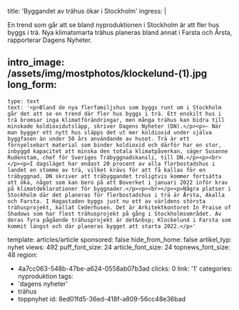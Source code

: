 title: 'Byggandet av trähus ökar i Stockholm'
ingress: |
  <p>En trend som går att se bland nyproduktionen i Stockholm är att fler hus byggs i trä. Nya klimatsmarta trähus planeras bland annat i Farsta och Årsta, rapporterar Dagens Nyheter.
  </p>
  
intro_image: /assets/img/mostphotos/klockelund-(1).jpg
long_form:
  -
    type: text
    text: '<p>Bland de nya flerfamiljshus som byggs runt om i Stockholm går det att se en trend där fler hus byggs i trä. Ett enskilt hus i trä bromsar inga klimatförändringar, men många trähus kan bidra till minskade koldioxidutsläpp, skriver Dagens Nyheter (DN).</p><p>– När man bygger ett nytt hus släpps det ut mer koldioxid under själva byggfasen än under 50 års användande av huset. Trä är ett förnyelsebart material som binder koldioxid och därför har en stor, inbyggd kapacitet att minska den totala klimatpåverkan, säger Susanne Rudenstam, chef för Sveriges Träbyggnadskansli, till DN.</p><p><br></p><p>I dagsläget har endast 20 procent av alla flerbostadshus i landet en stomme av trä, vilket krävs för att få kallas för en träbyggnad. DN skriver att träbyggandet troligtvis kommer fortsätta att öka, något som kan bero på att Boverket i januari 2022 inför krav på klimatdeklarationer för byggnader.</p><p><br></p><p>Några platser i Stockholm där det planeras för flerbostadshus i trä är Årsta, Akalla och Farsta. I Hagastaden byggs just nu ett av världens största trähusprojekt, kallat Cederhusen. Det är Arkitektkontoret In Praise of Shadows som har flest trähusprojekt på gång i Stockholmsområdet. Av deras fyra pågående trähusprojekt är det&nbsp; Klockelund i Farsta som kommit längst och där planeras bygget att starta 2022.</p>'
template: articles/article
sponsored: false
hide_from_home: false
artikel_typ: nyhet
views: 492
puff_font_size: 24
article_font_size: 24
topnews_font_size: 48
region:
  - 4a7cc063-548b-47be-a624-0558ab07b3ad
clicks: 0
link: '1'
categories: nyproduktion
tags:
  - 'dagens nyheter'
  - trähus
  - toppnyhet
id: 8ed01fd5-36ed-418f-a809-56cc48e36bad

